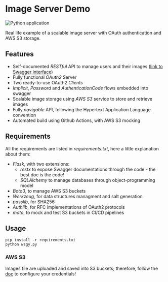 # Image Server Demo
![Python application](https://github.com/jacopo-j/middleware-rest/workflows/Python%20application/badge.svg)

Real life example of a scalable image server with OAuth authentication and AWS S3 storage.
## Features
- Self-documented *RESTful* API to manage users and their images ([link to Swagger interface](https://aqueous-castle-79099.herokuapp.com/swagger))
- Fully functional *OAuth2* Server
- Two ready-to-use OAuth2 *Clients*
- *Implicit*, *Password* and *AuthenticationCode* flows embedded into swagger
- Scalable image storage using *AWS S3* service to store and retrieve images
- Fully *navigable* API, following the Hypertext Application Language convention
- Automated build using Github Actions, with AWS S3 mocking

## Requirements
All the requirements are listed in _requirements.txt_, here a little explanation about them:
 - *Flask*, with two extensions:
    - *restx* to expose Swagger documentations through the code - the best doc is the code!
    - *SQLAlchemy* to manage databases through object-programming model
 - *Boto3*, to manage AWS S3 buckets
 - *Werkzeug*, for data structures managment and salt generation
 - *passlib*, for SHA256
 - *Authlib*, for RFC implementations of OAuth2 protocols
 - *moto*, to mock and test S3 buckets in CI/CD pipelines
 
## Usage
```
pip install -r requirements.txt 
python wsgy.py
```
### AWS S3
Images file are uploaded and saved into S3 buckets; therefore, follow the [doc](https://boto3.amazonaws.com/v1/documentation/api/latest/guide/configuration.html) to configure your credentials!
